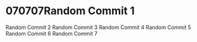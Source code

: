# 070707Random Commit 1
Random Commit 2
Random Commit 3
Random Commit 4
Random Commit 5
Random Commit 6
Random Commit 7
